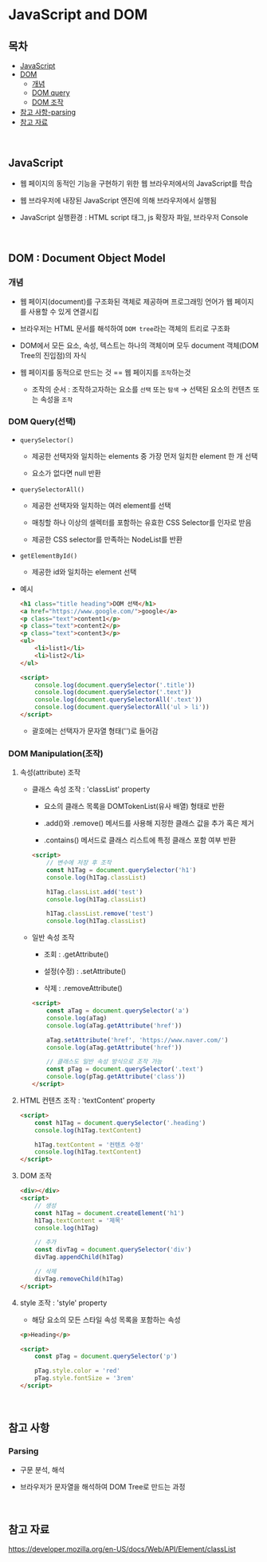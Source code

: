 # JavaScript and DOM

## 목차
- [JavaScript](#javascript)
- [DOM](#dom--document-object-model)
  - [개념](#개념)
  - [DOM query](#dom-query선택)
  - [DOM 조작](#dom-manipulation조작)
- [참고 사항-parsing](#참고-사항)
- [참고 자료](#참고-자료)

<br/>

## JavaScript

- 웹 페이지의 동적인 기능을 구현하기 위한 웹 브라우저에서의 JavaScript를 학습

- 웹 브라우저에 내장된 JavaScript 엔진에 의해 브라우저에서 실행됨

- JavaScript 실행환경 : HTML script 태그, js 확장자 파일, 브라우저 Console

<br/>

## DOM : Document Object Model

### 개념

- 웹 페이지(document)를 구조화된 객체로 제공하며 프로그래밍 언어가 웹 페이지를 사용할 수 있게 연결시킴

- 브라우저는 HTML 문서를 해석하여 `DOM tree`라는 객체의 트리로 구조화

- DOM에서 모든 요소, 속성, 텍스트는 하나의 객체이며 모두 document 객체(DOM Tree의 진입점)의 자식

- 웹 페이지를 동적으로 만드는 것 == 웹 페이지를 `조작`하는것
  - 조작의 순서 : 조작하고자하는 요소를 `선택` 또는 `탐색` → 선택된 요소의 컨텐츠 또는 속성을 `조작`


### DOM Query(선택)
- `querySelector()`
  - 제공한 선택자와 일치하는 elements 중 가장 먼저 일치한 element 한 개 선택

  - 요소가 없다면 null 반환

- `querySelectorAll()`
  - 제공한 선택자와 일치하는 여러 element를 선택

  - 매칭할 하나 이상의 셀렉터를 포함하는 유효한 CSS Selector를 인자로 받음

  - 제공한 CSS selector를 만족하는 NodeList를 반환

- `getElementById()`
  - 제공한 id와 일치하는 element 선택

- 예시
  ```html
  <h1 class="title heading">DOM 선택</h1>
  <a href="https://www.google.com/">google</a>
  <p class="text">content1</p>
  <p class="text">content2</p>
  <p class="text">content3</p>
  <ul>
      <li>list1</li>
      <li>list2</li>
  </ul>

  <script>
      console.log(document.querySelector('.title'))
      console.log(document.querySelector('.text'))
      console.log(document.querySelectorAll('.text'))
      console.log(document.querySelectorAll('ul > li'))
  </script>
  ```
  - 괄호에는 선택자가 문자열 형태('')로 들어감


### DOM Manipulation(조작)

1. 속성(attribute) 조작

    - 클래스 속성 조작 : 'classList' property

      - 요소의 클래스 목록을 DOMTokenList(유사 배열) 형태로 반환

      - .add()와 .remove() 메서드를 사용해 지정한 클래스 값을 추가 혹은 제거

      - .contains() 메서드로 클래스 리스트에 특정 클래스 포함 여부 반환

      ```html
      <script>
          // 변수에 저장 후 조작
          const h1Tag = document.querySelector('h1')
          console.log(h1Tag.classList)

          h1Tag.classList.add('test')
          console.log(h1Tag.classList)

          h1Tag.classList.remove('test')
          console.log(h1Tag.classList)
      ```

    - 일반 속성 조작
      - 조회 : .getAttribute()

      - 설정(수정) : .setAttribute()

      - 삭제 : .removeAttribute()

      ```html
      <script>
          const aTag = document.querySelector('a')
          console.log(aTag)
          console.log(aTag.getAttribute('href'))

          aTag.setAttribute('href', 'https://www.naver.com/')
          console.log(aTag.getAttribute('href'))

          // 클래스도 일반 속성 방식으로 조작 가능
          const pTag = document.querySelector('.text')
          console.log(pTag.getAttribute('class'))
      </script>
      ```

2. HTML 컨텐츠 조작 : 'textContent' property
    ```html
    <script>
        const h1Tag = document.querySelector('.heading')
        console.log(h1Tag.textContent)

        h1Tag.textContent = '컨텐츠 수정'
        console.log(h1Tag.textContent)
    </script>
    ```

3. DOM 조작
    ```html
    <div></div>
    <script>
        // 생성
        const h1Tag = document.createElement('h1')
        h1Tag.textContent = '제목'
        console.log(h1Tag)

        // 추가
        const divTag = document.querySelector('div')
        divTag.appendChild(h1Tag)

        // 삭제
        divTag.removeChild(h1Tag)
    </script>
    ```

4. style 조작 : 'style' property
    - 해당 요소의 모든 스타일 속성 목록을 포함하는 속성
    ```html
    <p>Heading</p>

    <script>
        const pTag = document.querySelector('p')

        pTag.style.color = 'red'
        pTag.style.fontSize = '3rem'
    </script>
    ```

<br/>

## 참고 사항
### Parsing
- 구문 분석, 해석

- 브라우저가 문자열을 해석하여 DOM Tree로 만드는 과정


<br/>

## 참고 자료

https://developer.mozilla.org/en-US/docs/Web/API/Element/classList